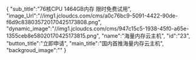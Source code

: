 {
	"sub_title":"76核CPU 1464GB内存 限时免费试用",
	"image_Url":"//img1.jcloudcs.com/cms/a0c76bc9-5091-4422-90de-f6d9c838035720170425173808.png",
	"dynamic_image":"//img1.jcloudcs.com/cms/947c15c5-1938-45f0-a65e-1355ceb8e58020170425173815.png",
	"name":"海量内存云主机",
	"id":"23",
	"button_title":"立即申请",
	"main_title":"国内首推海量内存云主机",
	"backgroud_image":""
}